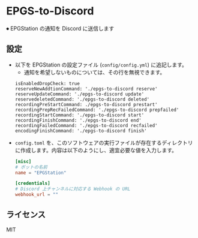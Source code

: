 # EPGS-to-Discord
⏺ EPGStation の通知を Discord に送信します

## 設定
* 以下を EPGStation の設定ファイル (`config/config.yml`) に追記します。
    * 通知を希望しないものについては、その行を無視できます。
    ```
    isEnabledDropCheck: true
    reserveNewAddtionCommand: './epgs-to-discord reserve'
    reserveUpdateCommand: './epgs-to-discord update'
    reservedeletedCommand: './epgs-to-discord deleted'
    recordingPreStartCommand: ./epgs-to-discord prestart'
    recordingPrepRecFailedCommand: './epgs-to-discord prepfailed'
    recordingStartCommand: './epgs-to-discord start'
    recordingFinishCommand: './epgs-to-discord end'
    recordingFailedCommand: './epgs-to-discord recfailed'
    encodingFinishCommand: './epgs-to-discord finish'
    ```
* `config.toml` を、このソフトウェアの実行ファイルが存在するディレクトリに作成します。内容は以下のようにし、適宜必要な値を入力します。
    ```toml
    [misc]
    # ボットの名前
    name = "EPGStation"

    [credentials]
    # Discord 上チャンネルに対応する Webhook の URL
    webhook_url = ""
    ```

## ライセンス
MIT